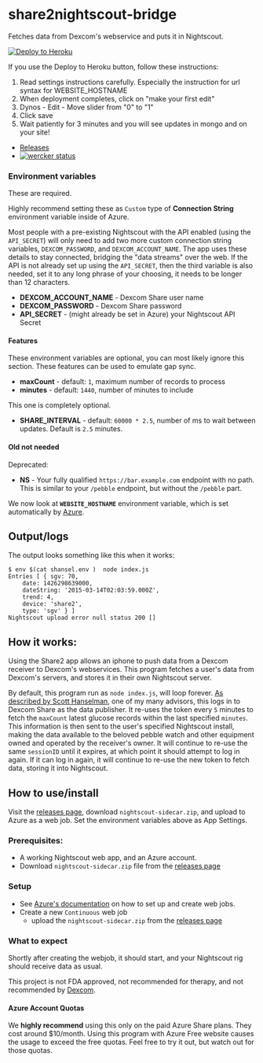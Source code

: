 # share2nightscout-bridge

Fetches data from Dexcom's webservice and puts it in Nightscout.

[![Deploy to Heroku][heroku-img]][heroku-url]

[heroku-img]: https://www.herokucdn.com/deploy/button.png
[heroku-url]: https://heroku.com/deploy
If you use the Deploy to Heroku button, follow these instructions:
1. Read settings instructions carefully. Especially the instruction for url syntax for WEBSITE_HOSTNAME
2. When deployment completes, click on "make your first edit"
3. Dynos - Edit - Move slider from "0" to "1"
4. Click save
5. Wait patiently for 3 minutes and you will see updates in mongo and on your site!

* [Releases][releases]
* [![wercker status](https://app.wercker.com/status/1d9a86d110cb9d42c844fa60d084e5c4/m "wercker status")](https://app.wercker.com/project/bykey/1d9a86d110cb9d42c844fa60d084e5c4)

### Environment variables

These are required.

Highly recommend setting these as `Custom` type of
**Connection String** environment variable inside of Azure.

Most people with a pre-existing Nightscout with the API enabled (using
the `API_SECRET`) will only need to add two more custom connection
string variables, `DEXCOM_PASSWORD`, and `DEXCOM_ACCOUNT_NAME`.  The
app uses these details to stay connected, bridging the "data streams"
over the web.  If the API is not already set up using the
`API_SECRET`, then the third variable is also needed, set it to any
long phrase of your choosing, it needs to be longer than 12
characters.

* **DEXCOM_ACCOUNT_NAME** - Dexcom Share user name
* **DEXCOM_PASSWORD** - Dexcom Share password
* **API_SECRET** - (might already be set in Azure) your Nightscout API Secret

#### Features

These environment variables are optional, you can most likely ignore
this section.
These features can be used to emulate gap sync.

* **maxCount** - default: `1`, maximum number of records to process
* **minutes** - default: `1440`, number of minutes to include

This one is completely optional.

* **SHARE_INTERVAL** - default: `60000 * 2.5`, number of ms to wait between
  updates.  Default is `2.5` minutes.

#### Old not needed

Deprecated:

* **NS** - Your fully qualified `https://bar.example.com` endpoint
  with no path.  This is similar to your `/pebble` endpoint, but
  without the `/pebble` part.

We now look at **`WEBSITE_HOSTNAME`** environment variable, which is set
automatically by [Azure][azure-environment].

[azure-environment]: https://github.com/projectkudu/kudu/wiki/Azure-runtime-environment


## Output/logs

The output looks something like this when it works:
```
$ env $(cat shansel.env )  node index.js 
Entries [ { sgv: 70,
    date: 1426298639000,
    dateString: '2015-03-14T02:03:59.000Z',
    trend: 4,
    device: 'share2',
    type: 'sgv' } ]
Nightscout upload error null status 200 []

```

## How it works:

Using the Share2 app allows an iphone to push data from a Dexcom
receiver to Dexcom's webservices.  This program fetches a user's data
from Dexcom's servers, and stores it in their own Nightscout server.

By default, this program run as `node index.js`, will loop forever.
[As described by Scott Hanselman][blog-post], one of my many advisors,
this logs in to Dexcom Share as the data publisher.  It re-uses the
token every `5` minutes to fetch the `maxCount` latest glucose records
within the last specified `minutes`.  This information is then sent to
the user's specified Nightscout install, making the data available to
the beloved pebble watch and other equipment owned and operated by the
receiver's owner.  It will continue to re-use the same `sessionID`
until it expires, at which point it should attempt to log in again.
If it can log in again, it will continue to re-use the new token to
fetch data, storing it into Nightscout.

[blog-post]: http://www.hanselman.com/blog/BridgingDexcomShareCGMReceiversAndNightscout.aspx

## How to use/install

Visit the [releases page][releases], download `nightscout-sidecar.zip`, and
upload to Azure as a web job.  Set the environment variables above as App Settings.

[releases]: https://github.com/bewest/share2nightscout-bridge/releases

### Prerequisites:

* A working Nightscout web app, and an Azure account.
* Download `nightscout-sidecar.zip` file from the
  [releases page][releases]

### Setup

* See [Azure's documentation][create-webjobs] on how to set up and
  create web jobs.
* Create a new `Continuous` web job
  * upload the `nightscout-sidecar.zip` from the [releases page][releases]

[create-webjobs]: http://azure.microsoft.com/en-us/documentation/articles/web-sites-create-web-jobs/

### What to expect

Shortly after creating the webjob, it should start, and your
Nightscout rig should receive data as usual.

This project is not FDA approved, not recommended for therapy, and not
recommended by [Dexcom][dexcom-eula].

[dexcom-eula]: http://www.dexcom.com/node/5421

#### Azure Account Quotas

We **highly recommend** using this only on the paid Azure Share plans.
They cost around $10/month.  Using this program with Azure Free
website causes the usage to exceed the free quotas.  Feel free to try
it out, but watch out for those quotas.

